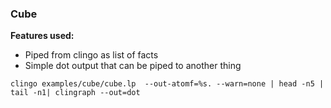 ### Cube

**Features used:**
- Piped from clingo as list of facts
- Simple dot output that can be piped to another thing

`clingo examples/cube/cube.lp  --out-atomf=%s. --warn=none | head -n5 | tail -n1| clingraph --out=dot`
